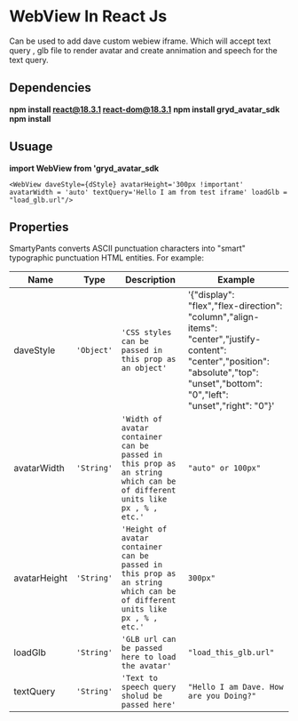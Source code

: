 # WebView In React Js
Can be used to add dave custom webiew iframe. Which will accept text query , glb file to render avatar and create annimation and speech for the text query.


## Dependencies
**npm install react@18.3.1 react-dom@18.3.1**
**npm install gryd_avatar_sdk**
**npm install**

## Usuage
**import WebView from 'gryd_avatar_sdk**


```<WebView daveStyle={dStyle} avatarHeight='300px !important' avatarWidth = 'auto' textQuery='Hello I am from test iframe' loadGlb = "load_glb.url"/>```


## Properties

SmartyPants converts ASCII punctuation characters into "smart" typographic punctuation HTML entities. For example:

|  Name              |Type                          |  Description              |Example                         |
|----------------|----------------|-------------------------------|-----------------------------|
|daveStyle|`'Object'`            |`'CSS styles can be passed in this prop as an object'`            |'{"display":  "flex","flex-direction":  "column","align-items":  "center","justify-content":  "center","position":  "absolute","top":  "unset","bottom":  "0","left":  "unset","right":  "0"}'            |
|avatarWidth|`'String'`            | `'Width of avatar container can be passed in this prop as an string which can be of different units like px , % , etc.'`         |`"auto" or 100px"`
|avatarHeight|`'String'`            | `'Height of avatar container can be passed in this prop as an string which can be of different units like px , % , etc.'`         |`300px"`       
|loadGlb|`'String'`            | `'GLB url can be passed here to load the avatar'`         |`"load_this_glb.url"` 
|textQuery|`'String'`            | `'Text to speech query sholud be passed here'`         |`"Hello I am Dave. How are you Doing?"` |




